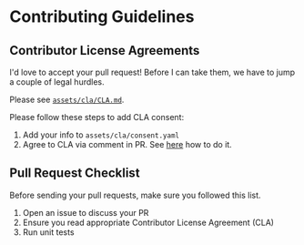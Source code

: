 # Contributing Guidelines

## Contributor License Agreements

I'd love to accept your pull request! Before I can take them, we have to jump a
couple of legal hurdles.

Please see [`assets/cla/CLA.md`](assets/cla/CLA.md).

Please follow these steps to add CLA consent:

1. Add your info to `assets/cla/consent.yaml`
2. Agree to CLA via comment in PR. See [here](https://github.com/contributor-assistant/github-action#demo-for-step-2-and-3)
  how to do it.

## Pull Request Checklist

Before sending your pull requests, make sure you followed this list.

1. Open an issue to discuss your PR
2. Ensure you read appropriate Contributor License Agreement (CLA)
3. Run unit tests